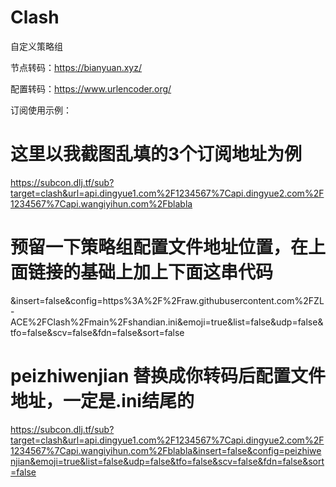 # Clash
自定义策略组

节点转码：https://bianyuan.xyz/

配置转码：https://www.urlencoder.org/

订阅使用示例：
# 这里以我截图乱填的3个订阅地址为例
https://subcon.dlj.tf/sub?target=clash&url=api.dingyue1.com%2F1234567%7Capi.dingyue2.com%2F1234567%7Capi.wangiyihun.com%2Fblabla

# 预留一下策略组配置文件地址位置，在上面链接的基础上加上下面这串代码
&insert=false&config=https%3A%2F%2Fraw.githubusercontent.com%2FZL-ACE%2FClash%2Fmain%2Fshandian.ini&emoji=true&list=false&udp=false&tfo=false&scv=false&fdn=false&sort=false

# peizhiwenjian 替换成你转码后配置文件地址，一定是.ini结尾的
https://subcon.dlj.tf/sub?target=clash&url=api.dingyue1.com%2F1234567%7Capi.dingyue2.com%2F1234567%7Capi.wangiyihun.com%2Fblabla&insert=false&config=peizhiwenjian&emoji=true&list=false&udp=false&tfo=false&scv=false&fdn=false&sort=false
